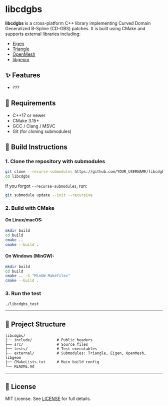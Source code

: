 # libcdgbs

**libcdgbs** is a cross-platform C++ library implementing Curved Domain Generalized B-Spline (CD-GBS) patches. It is built using CMake and supports external libraries including:

- [Eigen](https://gitlab.com/libeigen/eigen.git)
- [Triangle](https://github.com/wo80/Triangle)
- [OpenMesh](https://www.graphics.rwth-aachen.de:9000/OpenMesh/OpenMesh)
- [libgeom](https://github.com/salvipeter/libgeom)

## ✨ Features

- ???

## 🧰 Requirements

- C++17 or newer
- CMake 3.15+
- GCC / Clang / MSVC
- Git (for cloning submodules)


## 🧱 Build Instructions

### 1. Clone the repository with submodules

```bash
git clone --recurse-submodules https://github.com/YOUR_USERNAME/libcdgbs.git
cd libcdgbs
```

If you forgot `--recurse-submodules`, run:

```bash
git submodule update --init --recursive
```

### 2. Build with CMake

#### On Linux/macOS:

```bash
mkdir build
cd build
cmake ..
cmake --build .
```

#### On Windows (MinGW):

```bash
mkdir build
cd build
cmake .. -G "MinGW Makefiles"
cmake --build .
```

### 3. Run the test

```bash
./libcdgbs_test
```

---

## 🧩 Project Structure

```
libcdgbs/
├── include/           # Public headers
├── src/               # Source files
├── tests/             # Test executables
├── external/          # Submodules: Triangle, Eigen, OpenMesh, libgeom
├── CMakeLists.txt     # Main build config
└── README.md
```

---

## 📜 License

MIT License. See [LICENSE](LICENSE) for full details.